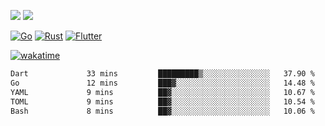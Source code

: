 [![](https://img.shields.io/badge/Windows_11-Pro-292e33?style=flat-square&logo=windows&logoColor=ffffff)](https://www.microsoft.com/en-us/windows/)
[![](https://img.shields.io/badge/macOS-Sonoma-292e33?style=flat-square&logo=apple&logoColor=ffffff)](https://www.apple.com/macbook-pro/) 

[![Go](https://img.shields.io/badge/-Go-DEA584?style=flat&logo=go&logoColor=000000)](https://golang.org/)
[![Rust](https://img.shields.io/badge/-Rust-DEA584?style=flat&logo=rust&logoColor=000000)](https://www.rust-lang.org)
[![Flutter](https://img.shields.io/badge/-Flutter-DEA584?style=flat&logo=flutter&logoColor=000000)](https://flutter.dev/)

[![wakatime](https://wakatime.com/badge/user/9bb0c784-91ca-4b5c-8e9c-b13ece0f7b09.svg)](https://wakatime.com/@9bb0c784-91ca-4b5c-8e9c-b13ece0f7b09)


<!--START_SECTION:waka-->

```txt
Dart             33 mins         █████████▒░░░░░░░░░░░░░░░   37.90 %
Go               12 mins         ███▓░░░░░░░░░░░░░░░░░░░░░   14.48 %
YAML             9 mins          ██▓░░░░░░░░░░░░░░░░░░░░░░   10.67 %
TOML             9 mins          ██▓░░░░░░░░░░░░░░░░░░░░░░   10.54 %
Bash             8 mins          ██▓░░░░░░░░░░░░░░░░░░░░░░   10.06 %
```

<!--END_SECTION:waka-->
